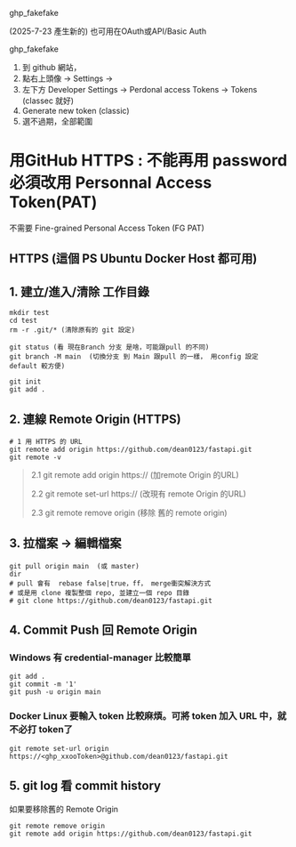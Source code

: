 ghp_fakefake

(2025-7-23 產生新的) 也可用在OAuth或API/Basic Auth

ghp_fakefake

1. 到 github 網站， 
2. 點右上頭像 -> Settings -> 
3. 左下方 Developer Settings -> Perdonal access Tokens -> Tokens (classec 就好)
4. Generate new token (classic) 
5. 選不過期，全部範圍 


# 用GitHub HTTPS : 不能再用 password 必須改用 Personnal Access Token(PAT)
不需要 Fine-grained Personal Access Token (FG PAT)


## HTTPS (這個 PS Ubuntu Docker Host 都可用)


## 1. 建立/進入/清除 工作目錄
```
mkdir test
cd test
rm -r .git/* (清除原有的 git 設定)

git status (看 現在Branch 分支 是啥，可能跟pull 的不同)
git branch -M main  (切換分支 到 Main 跟pull 的一樣， 用config 設定 default 較方便)

git init
git add .
```

## 2. 連線 Remote Origin (HTTPS)
```
# 1 用 HTTPS 的 URL 
git remote add origin https://github.com/dean0123/fastapi.git
git remote -v
```
> 2.1 git remote add origin https:// (加remote Origin 的URL)
>
> 2.2 git remote set-url https://    (改現有 remote Origin 的URL)
>
> 2.3 git remote remove origin       (移除 舊的 remote origin)


## 3. 拉檔案 -> 編輯檔案
```
git pull origin main  (或 master)
dir  
# pull 會有  rebase false|true，ff， merge衝突解決方式
# 或是用 clone 複製整個 repo, 並建立一個 repo 目錄
# git clone https://github.com/dean0123/fastapi.git
```


## 4. Commit Push 回 Remote Origin

### Windows 有 credential-manager 比較簡單
```
git add .
git commit -m '1'
git push -u origin main 
```

### Docker Linux 要輸入 token 比較麻煩。可將 token 加入 URL 中，就不必打 token了
```
git remote set-url origin https://<ghp_xxooToken>@github.com/dean0123/fastapi.git
```

## 5. git log 看 commit history




如果要移除舊的 Remote Origin
```
git remote remove origin
git remote add origin https://github.com/dean0123/fastapi.git
```
